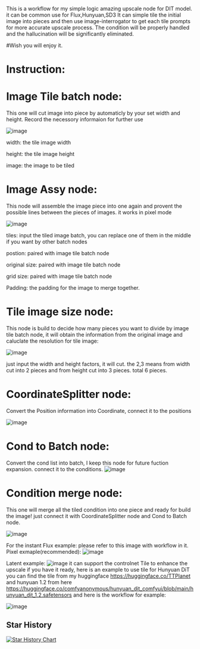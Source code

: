 This is a workflow for my simple logic amazing upscale node for DIT model. it can be common use for Flux,Hunyuan,SD3 It can simple tile the initial image into pieces and then use image-interrogator to get each tile prompts for more accurate upscale process. The condition will be properly handled and the hallucination will be significantly eliminated.

#Wish you will enjoy it.

# Instruction:

# Image Tile batch node:

This one will cut image into piece by automaticly by your set width and height.
Record the necessory informaion for further use

![image](https://github.com/user-attachments/assets/9e808b33-37ff-4800-abdf-a22cce9825c1)

width: the tile image width

height: the tile image height

image: the image to be tiled

# Image Assy node:
This node will assemble the image piece into one again and provent the possible lines between the pieces of images. it works in pixel mode

![image](https://github.com/user-attachments/assets/3f9e8ba9-0c79-4984-ae8e-90b3a8ce23f1)


tiles: input the tiled image batch, you can replace one of them in the middle if you want by other batch nodes

postion: paired with image tile batch node

original size: paired with image tile batch node

grid size: paired with image tile batch node

Padding: the padding for the image to merge together.

# Tile image size node:
This node is build to decide how many pieces you want to divide by image tile batch node, it will obtain the information from the original image and caluclate the resolution for tile image:

![image](https://github.com/user-attachments/assets/b3ef38df-a620-4930-9288-d0881cfe7148)

just input the width and height factors, it will cut. the 2,3 means from width cut into 2 pieces and from height cut into 3 pieces. total 6 pieces.

# CoordinateSplitter node:
Convert the Position information into Coordinate, connect it to the positions

![image](https://github.com/user-attachments/assets/25b73335-db42-4110-8138-6af07e45a8d8)


# Cond to Batch node:
Convert the cond list into batch, I keep this node for future fuction expansion. connect it to the conditions.
![image](https://github.com/user-attachments/assets/f92a9ddc-1a98-4687-8875-03802e916dd4)

# Condition merge node:
This one will merge all the tiled condition into one piece and ready for build the image!
just connect it with CoordinateSplitter node and Cond to Batch node.

![image](https://github.com/user-attachments/assets/3039c8a3-8284-4b71-a9de-4120723258c7)


For the instant Flux example: please refer to this image with workflow in it.
Pixel exmaple(recommended):
![image](https://github.com/TTPlanetPig/Comfyui_TTP_Toolset/blob/main/examples/Flux_8Mega_Pixel_image_upscale_process_pixel.png)

Latent example:
![image](https://github.com/TTPlanetPig/Comfyui_TTP_Toolset/blob/main/examples/Flux_8Mega_Pixel_image_upscale_process.png)
it can support the controlnet Tile to enhance the upscale if you have it ready, here is an example to use tile for Hunyuan DiT
you can find the tile from my huggingface https://huggingface.co/TTPlanet
and hunyuan 1.2 from here https://huggingface.co/comfyanonymous/hunyuan_dit_comfyui/blob/main/hunyuan_dit_1.2.safetensors
and here is the workflow for example:

![image](https://github.com/TTPlanetPig/Comfyui_TTP_Toolset/blob/main/examples/Hunyuan_8Mega_Pixel_image_upscale_process_with_tile_cn.png)


## Star History

<a href="https://star-history.com/#TTPlanetPig/Comfyui_TTP_Toolset&Date">
 <picture>
   <source media="(prefers-color-scheme: dark)" srcset="https://api.star-history.com/svg?repos=TTPlanetPig/Comfyui_TTP_Toolset&type=Date&theme=dark" />
   <source media="(prefers-color-scheme: light)" srcset="https://api.star-history.com/svg?repos=TTPlanetPig/Comfyui_TTP_Toolset&type=Date" />
   <img alt="Star History Chart" src="https://api.star-history.com/svg?repos=TTPlanetPig/Comfyui_TTP_Toolset&type=Date" />
 </picture>
</a>

